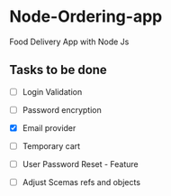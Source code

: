 # Node-Ordering-app
Food Delivery App with Node Js

## Tasks to be done
- [ ] Login Validation
- [ ] Password encryption
- [x] Email provider
- [ ] Temporary cart
- [ ] User Password Reset - Feature
- [ ] Adjust Scemas refs and objects  

